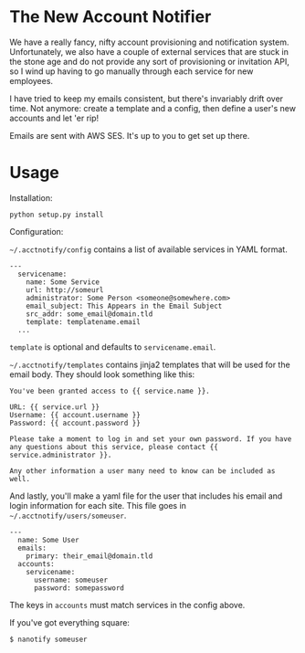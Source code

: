 # The New Account Notifier

We have a really fancy, nifty account provisioning and notification system.
Unfortunately, we also have a couple of external services that are stuck in
the stone age and do not provide any sort of provisioning or invitation API,
so I wind up having to go manually through each service for new employees.

I have tried to keep my emails consistent, but there's invariably drift over
time. Not anymore: create a template and a config, then define a user's new
accounts and let 'er rip!

Emails are sent with AWS SES. It's up to you to get set up there.

# Usage

Installation:

    python setup.py install

Configuration:

`~/.acctnotify/config` contains a list of available services in YAML format.

```
---
  servicename:
    name: Some Service
    url: http://someurl
    administrator: Some Person <someone@somewhere.com>
    email_subject: This Appears in the Email Subject
    src_addr: some_email@domain.tld
    template: templatename.email
  ...
```

`template` is optional and defaults to `servicename.email`.

`~/.acctnotify/templates` contains jinja2 templates that will be used for the
email body. They should look something like this:

```
You've been granted access to {{ service.name }}.

URL: {{ service.url }}
Username: {{ account.username }}
Password: {{ account.password }}

Please take a moment to log in and set your own password. If you have
any questions about this service, please contact {{ service.administrator }}.

Any other information a user many need to know can be included as well.
```

And lastly, you'll make a yaml file for the user that includes his email and
login information for each site. This file goes in `~/.acctnotify/users/someuser`.

```
---
  name: Some User
  emails:
    primary: their_email@domain.tld
  accounts:
    servicename:
      username: someuser
      password: somepassword
```

The keys in `accounts` must match services in the config above.

If you've got everything square:

    $ nanotify someuser
